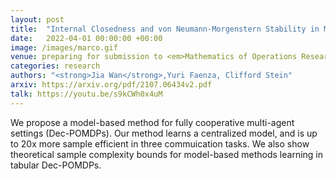 ```yaml
---
layout: post
title:  "Internal Closedness and von Neumann-Morgenstern Stability in Matching Theory: Structures and Complexity"
date:   2022-04-01 00:00:00 +00:00
image: /images/marco.gif
venue: preparing for submission to <em>Mathematics of Operations Research</em>.
categories: research
authors: "<strong>Jia Wan</strong>,Yuri Faenza, Clifford Stein"
arxiv: https://arxiv.org/pdf/2107.06434v2.pdf
talk: https://youtu.be/s9kCWh0x4uM
---
```

We propose a model-based method for fully cooperative multi-agent settings (Dec-POMDPs). Our method learns a centralized model, and is up to 20x more sample efficient in three commuication tasks. We also show theoretical sample complexity bounds for model-based methods learning in tabular Dec-POMDPs.
